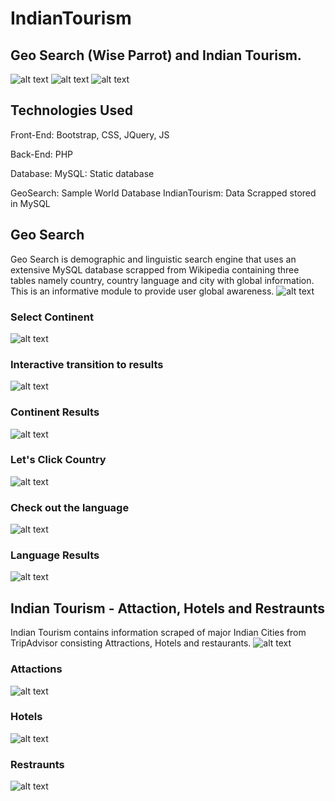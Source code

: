 # IndianTourism

## Geo Search (Wise Parrot) and Indian Tourism.

![alt text](https://raw.githubusercontent.com/newtein/IndianTourism/master/UI/1.%20WelcomePage-1.JPG)
![alt text](https://raw.githubusercontent.com/newtein/IndianTourism/master/UI/2%20.%20WelcomePage-2.JPG)
![alt text](https://raw.githubusercontent.com/newtein/IndianTourism/master/UI/3.%20WelcomePage-3.JPG)

## Technologies Used

Front-End: Bootstrap, CSS, JQuery, JS

Back-End: PHP

Database:
MySQL: Static database

GeoSearch: Sample World Database
IndianTourism: Data Scrapped stored in MySQL

## Geo Search
Geo Search is demographic and linguistic search engine that uses an extensive MySQL database
scrapped from Wikipedia containing three tables namely country, country language and city with global information. This is an informative module to provide user global awareness.
![alt text](https://raw.githubusercontent.com/newtein/IndianTourism/master/UI/4.%20GeoSearch.JPG)

### Select Continent
![alt text](https://raw.githubusercontent.com/newtein/IndianTourism/master/UI/5.%20result_after_clicking_on_continent.JPG)

### Interactive transition to results
![alt text](https://raw.githubusercontent.com/newtein/IndianTourism/master/UI/6.%202sec_wait.JPG)

### Continent Results
![alt text](https://raw.githubusercontent.com/newtein/IndianTourism/master/UI/7.%20continent_results_click_country.JPG)

### Let's Click Country
![alt text](https://raw.githubusercontent.com/newtein/IndianTourism/master/UI/8.%20specific_results_of_clicked_country.JPG)

### Check out the language
![alt text](https://raw.githubusercontent.com/newtein/IndianTourism/master/UI/9.%20languages_spoken_in_specific_country.JPG)

### Language Results
![alt text](https://raw.githubusercontent.com/newtein/IndianTourism/master/UI/10%20.%20clicked_language_result.JPG)

## Indian Tourism - Attaction, Hotels and Restraunts
Indian Tourism contains information scraped of major Indian Cities from TripAdvisor consisting
Attractions, Hotels and restaurants.
![alt text](https://raw.githubusercontent.com/newtein/IndianTourism/master/UI/11.%20IndianTourism.JPG)

### Attactions
![alt text](https://raw.githubusercontent.com/newtein/IndianTourism/master/UI/12.%20displaying_attactions.JPG)

### Hotels
![alt text](https://raw.githubusercontent.com/newtein/IndianTourism/master/UI/13.%20displaying_hotels.JPG)

### Restraunts
![alt text](https://raw.githubusercontent.com/newtein/IndianTourism/master/UI/14.%20displaying_restaurants.JPG)


